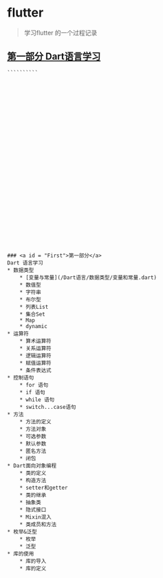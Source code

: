# flutter
> 学习flutter 的一个过程记录
## <a href = "#First">第一部分 Dart语言学习</a>



```````````
``````````





























### <a id = "First">第一部分</a>
Dart 语言学习
* 数据类型
    * [变量与常量](/Dart语言/数据类型/变量和常量.dart)
    * 数值型
    * 字符串
    * 布尔型
    * 列表List
    * 集合Set
    * Map
    * dynamic
* 运算符
    * 算术运算符
    * 关系运算符
    * 逻辑运算符
    * 赋值运算符
    * 条件表达式
* 控制语句
    * for 语句
    * if 语句
    * while 语句
    * switch...case语句
* 方法
    * 方法的定义
    * 方法对象
    * 可选参数
    * 默认参数
    * 匿名方法
    * 闭包
* Dart面向对象编程
    * 类的定义
    * 构造方法
    * setter和getter
    * 类的继承
    * 抽象类
    * 隐式接口
    * Mixin混入
    * 类成员和方法
* 枚举&泛型
    * 枚举
    * 泛型
* 库的使用
    * 库的导入
    * 库的定义


